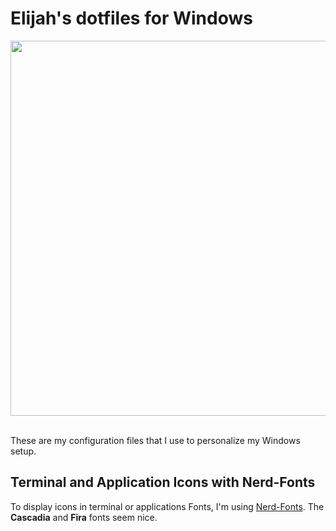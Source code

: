 # Elijah's dotfiles for Windows
<img src="https://github.com/Anmol-Baranwal/Cool-GIFs-For-GitHub/assets/74038190/80728820-e06b-4f96-9c9e-9df46f0cc0a5" width="600">
<br><br>

These are my configuration files that I use to personalize my Windows setup.

## Terminal and Application Icons with Nerd-Fonts

To display icons in terminal or applications Fonts, I'm using [Nerd-Fonts](https://www.nerdfonts.com). The **Cascadia** and **Fira** fonts seem nice.
